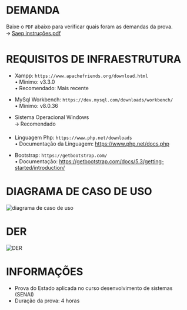 # DEMANDA
Baixe o `PDF` abaixo para verificar quais foram as demandas da prova. <br>
🡪 [Saep instruções.pdf](https://github.com/user-attachments/files/16203672/Saep.instrucoes.pdf)

# REQUISITOS DE INFRAESTRUTURA
* Xampp: `https://www.apachefriends.org/download.html` <br>
  • Mínimo: v3.3.0 <br>
  • Recomendado: Mais recente <br>

* MySql Workbench: `https://dev.mysql.com/downloads/workbench/` <br>
  •	Mínimo: v8.0.36

*	Sistema Operacional Windows <br>
  🡪 Recomendado

*	Linguagem Php: `https://www.php.net/downloads` <br>
  •	Documentação da Linguagem: https://www.php.net/docs.php

*	Bootstrap: `https://getbootstrap.com/` <br>
  •	Documentação: https://getbootstrap.com/docs/5.3/getting-started/introduction/

# DIAGRAMA DE CASO DE USO
![diagrama de caso de uso](https://github.com/user-attachments/assets/4a3cf184-b227-4506-b224-687ef0bc8ba7)

# DER
![DER](https://github.com/user-attachments/assets/b7564b37-5699-4671-bc3a-09fda143d169)

# INFORMAÇÕES
* Prova do Estado aplicada no curso desenvolvimento de sistemas (SENAI)
* Duração da prova: 4 horas
